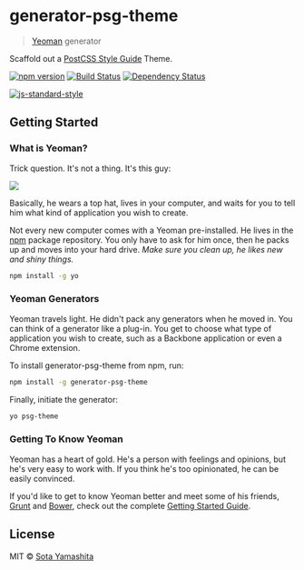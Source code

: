 # generator-psg-theme

> [Yeoman](http://yeoman.io) generator

Scaffold out a [PostCSS Style Guide](https://github.com/morishitter/postcss-style-guide) Theme.

[![npm version](https://badge.fury.io/js/generator-psg-theme.svg)](http://badge.fury.io/js/generator-psg-theme) [![Build Status](https://secure.travis-ci.org/sotayamashita/generator-psg-theme.png?branch=master)](https://travis-ci.org/sotayamashita/generator-psg-theme) [![Dependency Status](https://gemnasium.com/sotayamashita/psg-theme-sassline.svg)](https://gemnasium.com/sotayamashita/psg-theme-sassline)

[![js-standard-style](https://cdn.rawgit.com/feross/standard/master/badge.svg)](https://github.com/feross/standard)


## Getting Started

### What is Yeoman?

Trick question. It's not a thing. It's this guy:

![](http://i.imgur.com/JHaAlBJ.png)

Basically, he wears a top hat, lives in your computer, and waits for you to tell him what kind of application you wish to create.

Not every new computer comes with a Yeoman pre-installed. He lives in the [npm](https://npmjs.org) package repository. You only have to ask for him once, then he packs up and moves into your hard drive. *Make sure you clean up, he likes new and shiny things.*

```bash
npm install -g yo
```

### Yeoman Generators

Yeoman travels light. He didn't pack any generators when he moved in. You can think of a generator like a plug-in. You get to choose what type of application you wish to create, such as a Backbone application or even a Chrome extension.

To install generator-psg-theme from npm, run:

```bash
npm install -g generator-psg-theme
```

Finally, initiate the generator:

```bash
yo psg-theme
```

### Getting To Know Yeoman

Yeoman has a heart of gold. He's a person with feelings and opinions, but he's very easy to work with. If you think he's too opinionated, he can be easily convinced.

If you'd like to get to know Yeoman better and meet some of his friends, [Grunt](http://gruntjs.com) and [Bower](http://bower.io), check out the complete [Getting Started Guide](https://github.com/yeoman/yeoman/wiki/Getting-Started).


## License

MIT © [Sota Yamashita](https://github.com/sotayamashita)
